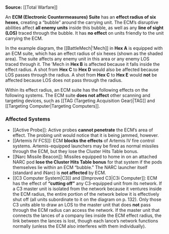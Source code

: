 **Source:** [[Total Warfare]]  

An **ECM (Electronic Countermeasures) Suite** has an **effect radius of six hexes**, creating a “bubble” around the carrying unit. The ECM’s disruptive abilities affect **all enemy units** inside this bubble, as well as any **line of sight (LOS)** traced through the bubble. It has **no effect** on units friendly to the unit carrying the ECM.  

In the example diagram, the [[BattleMech|’Mech]] in **Hex A** is equipped with an ECM suite, which has an effect radius of six hexes (shown as the shaded area). The suite affects any enemy unit in this area or any enemy LOS traced through it. The ’Mech in **Hex B** is affected because it falls inside the effect radius. A shot from **Hex C** to **Hex D** would also be affected because LOS passes through the radius. A shot from **Hex C** to **Hex E** would **not** be affected because LOS does not pass through the radius.  

Within its effect radius, an ECM suite has the following effects on the following systems. The ECM suite **does not affect** other scanning and targeting devices, such as [[TAG (Targeting Acquisition Gear)|TAG]] and [[Targeting Computer|Targeting Computers]].  

### Affected Systems  
- [[Active Probe]]: Active probes **cannot penetrate** the ECM’s area of effect. The probing unit would notice that it is being jammed, however.  
- [[Artemis IV FCS]]: ECM **blocks the effects** of Artemis IV fire control systems. Artemis-equipped launchers may be fired as normal missiles through the ECM, but they lose the Cluster Hits Table bonus.  
- [[Narc Missile Beacon]]: Missiles equipped to home in on an attached NARC pod **lose the Cluster Hits Table bonus** for that system if the pods themselves lie within an ECM “bubble.” The NARC launcher itself (standard and iNarc) is **not affected** by ECM.  
- [[C3 Computer System|C3]] and [[Improved C3|C3i Computer]]: ECM has the effect of **“cutting off”** any C3-equipped unit from its network. If a C3 master unit is isolated from the network because it ventures inside the ECM radius, the entire portion of the network below it is effectively shut off (all units subordinate to it on the diagram on p. 132). Only those C3 units able to draw an LOS to the master unit that does **not** pass through the ECM radius can access the network. If the master unit that connects the lances of a company lies inside the ECM effect radius, the link between the lances is lost, though each lance’s network functions normally (unless the ECM also interferes with them individually).  
